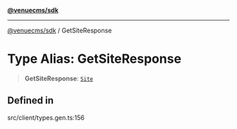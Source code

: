 [**@venuecms/sdk**](../README.md)

***

[@venuecms/sdk](../README.md) / GetSiteResponse

# Type Alias: GetSiteResponse

> **GetSiteResponse**: [`Site`](Site.md)

## Defined in

src/client/types.gen.ts:156

